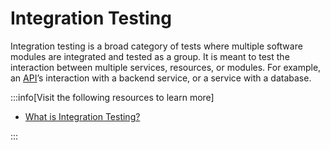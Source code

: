 # Integration Testing

Integration testing is a broad category of tests where multiple software modules are integrated and tested as a group. It is meant to test the interaction between multiple services, resources, or modules. For example, an [API](../apis/index.md)’s interaction with a backend service, or a service with a database.

:::info[Visit the following resources to learn more]

- [What is Integration Testing?](https://www.guru99.com/integration-testing.html)

:::
